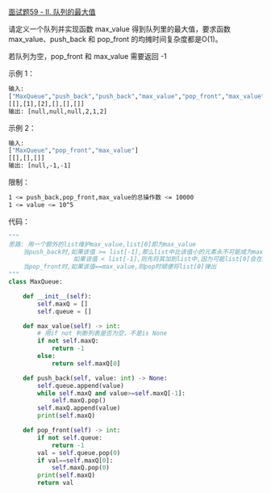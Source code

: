 [面试题59 - II. 队列的最大值](https://leetcode-cn.com/problems/dui-lie-de-zui-da-zhi-lcof/)

请定义一个队列并实现函数 max_value 得到队列里的最大值，要求函数max_value、push_back 和 pop_front 的均摊时间复杂度都是O(1)。

若队列为空，pop_front 和 max_value 需要返回 -1

示例 1：
```sh
输入: 
["MaxQueue","push_back","push_back","max_value","pop_front","max_value"]
[[],[1],[2],[],[],[]]
输出: [null,null,null,2,1,2]
```

示例 2：
```sh
输入: 
["MaxQueue","pop_front","max_value"]
[[],[],[]]
输出: [null,-1,-1]
```

限制：
```sh
1 <= push_back,pop_front,max_value的总操作数 <= 10000
1 <= value <= 10^5
```

代码：
```python
"""
思路: 用一个额外的list维护max_value,list[0]即为max_value
    当push_back时,如果该值 >= list[-1],那么list中比该值小的元素永不可能成为max_value,将这些元素都弹出
                  如果该值 < list[-1],则先将其加到list中,因为可能list[0]会在之后弹出
    当pop_front时,如果该值==max_value,则pop时顺便将list[0]弹出
"""    
class MaxQueue:

    def __init__(self):
        self.maxQ = []
        self.queue = []

    def max_value(self) -> int:
        # 用if not 判断列表是否为空，不是is None
        if not self.maxQ:
            return -1
        else:
            return self.maxQ[0]

    def push_back(self, value: int) -> None:
        self.queue.append(value)
        while self.maxQ and value>=self.maxQ[-1]:
            self.maxQ.pop()
        self.maxQ.append(value)
        print(self.maxQ)

    def pop_front(self) -> int:
        if not self.queue:
            return -1
        val = self.queue.pop(0)
        if val==self.maxQ[0]:
            self.maxQ.pop(0)
        print(self.maxQ)
        return val
```
